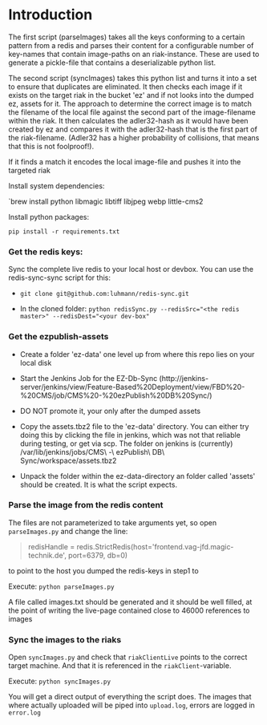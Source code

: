Introduction
============

The first script (parseImages) takes all the keys conforming to a certain pattern from a redis and parses their content for a
configurable number of key-names that contain image-paths on an riak-instance. These are used to generate
a pickle-file that contains a deserializable python list. 

The second script (syncImages) takes this python list and turns it into a set to ensure that duplicates are eliminated. 
It then checks each image if it exists on the target riak in the bucket 'ez' and if not looks into the dumped ez, assets
for it. The approach to determine the correct image is to match the filename of the local file against the second part
of the image-filename within the riak. It then calculates the adler32-hash as it would have been created by ez and 
compares it with the adler32-hash that is the first part of the riak-filename. (Adler32 has a higher probability of
collisions, that means that this is not foolproof!).

If it finds a match it encodes the local image-file and pushes it into the targeted riak


Install system dependencies:

`brew install python libmagic libtiff libjpeg webp little-cms2

Install python packages:

`pip install -r requirements.txt`


### Get the redis keys:

Sync the complete live redis to your local host or devbox. You can use the redis-sync-sync script for this:

- `git clone git@github.com:luhmann/redis-sync.git`

- In the cloned folder: `python redisSync.py --redisSrc="<the redis master>" --redisDest="<your dev-box"`

### Get the ezpublish-assets
- Create a folder 'ez-data' one level up from where this repo lies on your local disk

- Start the Jenkins Job for the EZ-Db-Sync (http://jenkins-server/jenkins/view/Feature-Based%20Deployment/view/FBD%20-%20CMS/job/CMS%20-%20ezPublish%20DB%20Sync/)

- DO NOT promote it, your only after the dumped assets

- Copy the assets.tbz2 file to the 'ez-data' directory. You can either try doing this by clicking the file in jenkins, 
which was not that reliable during testing, or get via scp. The folder on jenkins is (currently) /var/lib/jenkins/jobs/CMS\ -\ ezPublish\ DB\ Sync/workspace/assets.tbz2

- Unpack the folder within the ez-data-directory an folder called 'assets' should be created. It is what the script expects.

### Parse the image from the redis content

The files are not parameterized to take arguments yet, so open `parseImages.py` and change the line:

> redisHandle = redis.StrictRedis(host='frontend.vag-jfd.magic-technik.de', port=6379, db=0)

to point to the host you dumped the redis-keys in step1 to

Execute: `python parseImages.py`

A file called images.txt should be generated and it should be well filled, at the point of writing the live-page
contained close to 46000 references to images


### Sync the images to the riaks

Open `syncImages.py` and check that `riakClientLive` points to the correct target machine. And that it is referenced
in the `riakClient`-variable.

Execute: `python syncImages.py`

You will get a direct output of everything the script does. The images that where actually uploaded will be piped
into `upload.log`, errors are logged in `error.log`